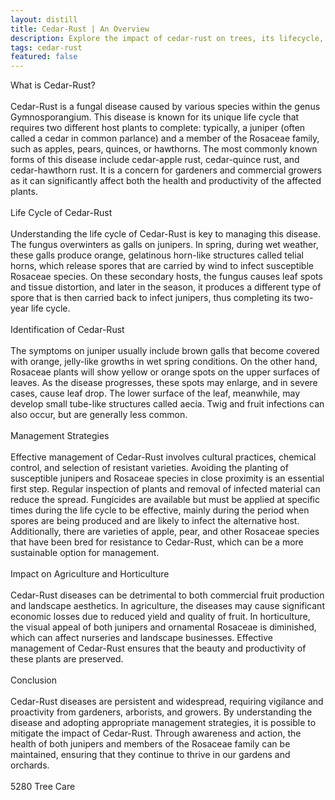 ```yaml
---
layout: distill
title: Cedar-Rust | An Overview
description: Explore the impact of cedar-rust on trees, its lifecycle, and management strategies in this comprehensive overview.
tags: cedar-rust
featured: false
---
```


What is Cedar-Rust?<br /><br />Cedar-Rust is a fungal disease caused by various species within the genus Gymnosporangium. This disease is known for its unique life cycle that requires two different host plants to complete: typically, a juniper (often called a cedar in common parlance) and a member of the Rosaceae family, such as apples, pears, quinces, or hawthorns. The most commonly known forms of this disease include cedar-apple rust, cedar-quince rust, and cedar-hawthorn rust. It is a concern for gardeners and commercial growers as it can significantly affect both the health and productivity of the affected plants.<br /><br />Life Cycle of Cedar-Rust<br /><br />Understanding the life cycle of Cedar-Rust is key to managing this disease. The fungus overwinters as galls on junipers. In spring, during wet weather, these galls produce orange, gelatinous horn-like structures called telial horns, which release spores that are carried by wind to infect susceptible Rosaceae species. On these secondary hosts, the fungus causes leaf spots and tissue distortion, and later in the season, it produces a different type of spore that is then carried back to infect junipers, thus completing its two-year life cycle.<br /><br />Identification of Cedar-Rust<br /><br />The symptoms on juniper usually include brown galls that become covered with orange, jelly-like growths in wet spring conditions. On the other hand, Rosaceae plants will show yellow or orange spots on the upper surfaces of leaves. As the disease progresses, these spots may enlarge, and in severe cases, cause leaf drop. The lower surface of the leaf, meanwhile, may develop small tube-like structures called aecia. Twig and fruit infections can also occur, but are generally less common.<br /><br />Management Strategies<br /><br />Effective management of Cedar-Rust involves cultural practices, chemical control, and selection of resistant varieties. Avoiding the planting of susceptible junipers and Rosaceae species in close proximity is an essential first step. Regular inspection of plants and removal of infected material can reduce the spread. Fungicides are available but must be applied at specific times during the life cycle to be effective, mainly during the period when spores are being produced and are likely to infect the alternative host. Additionally, there are varieties of apple, pear, and other Rosaceae species that have been bred for resistance to Cedar-Rust, which can be a more sustainable option for management.<br /><br />Impact on Agriculture and Horticulture<br /><br />Cedar-Rust diseases can be detrimental to both commercial fruit production and landscape aesthetics. In agriculture, the diseases may cause significant economic losses due to reduced yield and quality of fruit. In horticulture, the visual appeal of both junipers and ornamental Rosaceae is diminished, which can affect nurseries and landscape businesses. Effective management of Cedar-Rust ensures that the beauty and productivity of these plants are preserved.<br /><br />Conclusion<br /><br />Cedar-Rust diseases are persistent and widespread, requiring vigilance and proactivity from gardeners, arborists, and growers. By understanding the disease and adopting appropriate management strategies, it is possible to mitigate the impact of Cedar-Rust. Through awareness and action, the health of both junipers and members of the Rosaceae family can be maintained, ensuring that they continue to thrive in our gardens and orchards.<br /><br />5280 Tree Care
